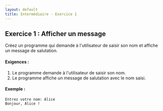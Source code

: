 ```yaml
---
layout: default
title: Intermédiaire - Exercice 1
---
```


## Exercice 1 : Afficher un message
Créez un programme qui demande à l'utilisateur de saisir son nom et affiche un message de salutation.

#### Exigences :
1. Le programme demande à l'utilisateur de saisir son nom.
2. Le programme affiche un message de salutation avec le nom saisi.

#### Exemple :
```
Entrez votre nom: Alice
Bonjour, Alice !
```